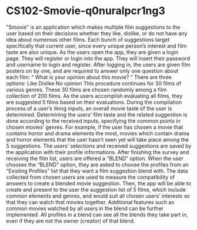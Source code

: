 # CS102-Smovie-q0nuralpcr1ng3
"Smovie" is an application which makes multiple film suggestions to the user based on their decisions whether they like, dislike, or do not have any idea about numerous other films. Each bunch of suggestions target specifically that current user, since every unique person’s interest and film taste are also unique.
As the users open the app, they are given a login page. They will register or login into the app. They will insert their password and username to login and register.
After logging in, the users are given film posters on by one, and are required to answer only one question about each film: “ What is your opinion about this movie? “
There are three options:
Like
Dislike
No opinion
	This procedure continues for 30 films of various genres. These 30 films are chosen randomly among a film collection of 200 films. 
	As the users accomplish evaluating all films, they are suggested 5 films based on their evaluations. 
	During the compilation process of a user’s liking inputs, an overall movie taste of the user is determined. 
	Determining the users’ film taste and the related  suggestion is done according to the received inputs, specifying the common points in chosen movies’ genres. 
	For example, if the user has chosen a movie that contains horror and drama elements the most, movies which contain drama and horror elements that the user hasn’t seen yet will take place among the 5 suggestions. 
	The users’ selections and received suggestions are saved by the application with their profile informations. After finishing the survey and receiving the film list, users are offered a “BLEND” option. 
	When the user chooses the “BLEND” option, they are asked to choose the profiles from an “Existing Profiles” list that they want a film suggestion blend with.
	The data collected from chosen users are used to measure the compatibility of answers to create a blended movie suggestion.
	Then, the app will be able to create and present to the user the suggestion list of 5 films, which include common elements and genres, and would suit all chosen users’ interests so that they can watch that movies together. 
	Additional features such as common movies watched by all users in the blend can be further implemented.
All profiles in a blend can see all the blends they take part in, even if they are not the owner (creator) of that blend. 
